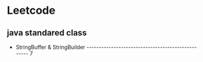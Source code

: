 # Leetcode
## java standared class
* StringBuffer & StringBuilder -------------------------------------------------- 7
